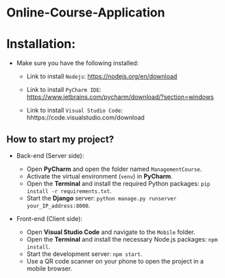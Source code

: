 # Online-Course-Application

# Installation:
* Make sure you have the following installed:
    -  Link to install `Nodejs`:
        https://nodejs.org/en/download

    - Link to install `PyCharm IDE`:
        https://www.jetbrains.com/pycharm/download/?section=windows

    - Link to install `Visual Studio Code`:
        hhttps://code.visualstudio.com/download

## How to start my project?
* Back-end (Server side):
    - Open **PyCharm** and open the folder named `ManagementCourse`.
    - Activate the virtual environment (`venv`) in **PyCharm**.
    - Open the **Terminal** and install the required Python packages: `pip install -r requirements.txt`.
    - Start the **Django** server: `python manage.py runserver your_IP_address:8000`.

* Front-end (Client side): 
    - Open **Visual Studio Code** and navigate to the `Mobile` folder.
    - Open the **Terminal** and install the necessary Node.js packages: `npm install`.
    - Start the development server: `npm start`.
    - Use a QR code scanner on your phone to open the project in a mobile browser.
